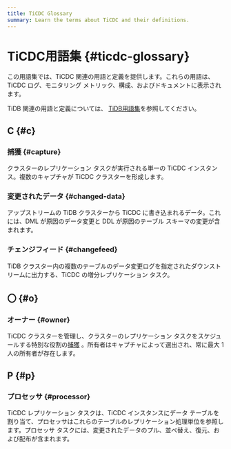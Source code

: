 ```yaml
---
title: TiCDC Glossary
summary: Learn the terms about TiCDC and their definitions.
---
```


# TiCDC用語集 {#ticdc-glossary}

この用語集では、TiCDC 関連の用語と定義を提供します。これらの用語は、TiCDC ログ、モニタリング メトリック、構成、およびドキュメントに表示されます。

TiDB 関連の用語と定義については、 [TiDB用語集](/glossary.md)を参照してください。

## C {#c}

### 捕獲 {#capture}

クラスターのレプリケーション タスクが実行される単一の TiCDC インスタンス。複数のキャプチャが TiCDC クラスターを形成します。

### 変更されたデータ {#changed-data}

アップストリームの TiDB クラスターから TiCDC に書き込まれるデータ。これには、DML が原因のデータ変更と DDL が原因のテーブル スキーマの変更が含まれます。

### チェンジフィード {#changefeed}

TiDB クラスター内の複数のテーブルのデータ変更ログを指定されたダウンストリームに出力する、TiCDC の増分レプリケーション タスク。

## 〇 {#o}

### オーナー {#owner}

TiCDC クラスターを管理し、クラスターのレプリケーション タスクをスケジュールする特別な役割の[捕獲](#capture) 。所有者はキャプチャによって選出され、常に最大 1 人の所有者が存在します。

## P {#p}

### プロセッサ {#processor}

TiCDC レプリケーション タスクは、TiCDC インスタンスにデータ テーブルを割り当て、プロセッサはこれらのテーブルのレプリケーション処理単位を参照します。プロセッサ タスクには、変更されたデータのプル、並べ替え、復元、および配布が含まれます。
